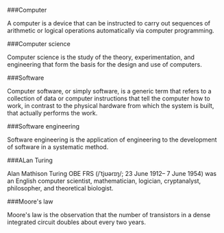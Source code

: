 ###Computer  

A computer is a device that can be instructed to carry out sequences of arithmetic or logical operations automatically via computer programming. 

###Computer science  

Computer science is the study of the theory, experimentation, and engineering that form the basis for the design and use of computers.

###Software  

Computer software, or simply software, is a generic term that refers to a collection of data or computer instructions that tell the computer how to work, in contrast to the physical hardware from which the system is built, that actually performs the work. 

###Software engineering  

Software engineering is the application of engineering to the development of software in a systematic method.

###ALan Turing  

Alan Mathison Turing OBE FRS (/ˈtjʊərɪŋ/; 23 June 1912– 7 June 1954) was an English computer scientist, mathematician, logician, cryptanalyst, philosopher, and theoretical biologist.

###Moore's law  

Moore's law is the observation that the number of transistors in a dense integrated circuit doubles about every two years. 